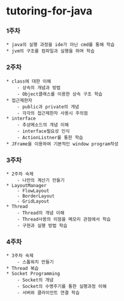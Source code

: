# tutoring-for-java


### 1주차 
	* java의 실행 과정을 ide가 아닌 cmd를 통해 학습
	* jvm의 구조를 컴파일과 실행을 하며 학습


### 2주차
	* class에 대한 이해
		- 상속의 개념과 방법
		- Object클래스를 이용한 상속 구조 학습
	* 접근제한자
		- public과 private의 개념
		- 각각의 접근제한자 사용시 주의점
	* interface
		- 추상메소드의 개념 이해
		- interface필요성 인식
		- ActionListner를 통한 학습
	* JFrame을 이용하여 기본적인 window program작성


### 3주차 
	* 2주차 숙제
		- 나만의 계산기 만들기
	* LayoutManager
		- FlowLayout
		- BorderLayout
		- GridLayout
	* Thread
		- Thread의 개념 이해
		- Thread사용의 이점을 메모리 관점에서 학습
		- 구현과 실행 방법 학습


### 4주차 
	* 3주차 숙제
		- 스톱워치 만들기
	* Thread 복습
	* Socket Programming
		- Socket의 개념
		- Socket의 수명주기를 통한 실행과정 이해
		- 서버와 클라이언트 연결 학습
